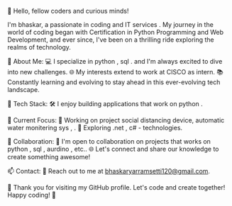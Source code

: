 👋 Hello, fellow coders and curious minds!

I'm bhaskar, a passionate in coding and IT services . My journey in the world of coding began with Certification in Python Programming and Web Development, and ever since, I've been on a thrilling ride exploring the realms of technology.

🚀 About Me:
💻 I specialize in python , sql . and I'm always excited to dive into new challenges.
🌐 My interests extend to work at CISCO as intern.
📚 Constantly learning and evolving to stay ahead in this ever-evolving tech landscape.

🔧 Tech Stack:
🛠 I enjoy building applications that work on python .

🌱 Current Focus:
🚀 Working on project social distancing device, automatic water monitering sys , .
📖 Exploring .net , c# - technologies.

🤝 Collaboration:
💬 I'm open to collaboration on projects that works on python , sql , aurdino , etc..
🌐 Let's connect and share our knowledge to create something awesome!

📫 Contact:
📧 Reach out to me at bhaskaryarramsetti120@gmail.com.

🙏 Thank you for visiting my GitHub profile. Let's code and create together!
Happy coding! 🚀

